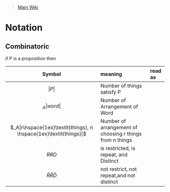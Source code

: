 > [Main Wiki](math.md)

# Notation

## Combinatoric

if P is a proposition then

|Symbol|meaning|read as|
|:-:|:-|:-|
|$\|P\|$|Number of things satisfy P||
|$_A\|word\|$|Number of Arrangement of Word||
|$_A\|r\hspace{1ex}\textit{things}, n \hspace{1ex}\textit{things}\|$|Number of arrangement of choosing r things from n things||
|$R R D$|is restricted, is repeat, and Distinct||
|$\bar{R}\bar{R}\bar{D}$|not restrict, not repeat,and not distinct||